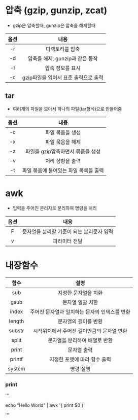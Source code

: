 # 압축 (gzip, gunzip, zcat)
- gzip은 압축할때, gunzip은 압축을 해제할때

| 옵션             | 내용             |
|:---:|:---:|
|-r|디렉토리를 압축|
|-d|압축을 해제. gunzip과 같은 동작|
|-l|압축 정보를 표시|
|-c|gzip파일을 읽어서 표준 출력으로 출력|

## tar
- 여러개의 파일을 모아서 하나의 파일(tar형식)으로 만들어줌


| 옵션             | 내용             |
|:---:|:---:|
|-c|파일 묶음을 생성|
|-x|파일 묶음을 해제|
|-z|파일을 gzip압축하면서 묶음을 생성|
|-v|처리 상황을 출력|
|-t|파일 묶음에 들어있는 파일 목록을 출력|

# awk
- 입력을 주어진 분리자로 분리하여 명령을 처리

| 옵션             | 내용             |
|:---:|:---:|
|F|문자열을 분리할 기준이 되는 분리문자 입력|
|v|파라미터 전달|


# 내장함수
| 함수             | 설명             |
|:---:|:---:|
|sub|지정한 문자열을 치환|
|gsub|문자열 일괄 치환|
|index|주어진 문자열과 일치하는 문자의 인덱스를 반환|
|length|문자열의 길이를 반환|
|substr|시작위치에서 주어진 길이만큼의 문자열 반환|
|split|문자열을 분리하여 배열로 반환|
|print|문자열 출력|
|printf|지정한 포맷에 따라 함수 출력|
|system|명령 실행|

### print

'''

echo "Hello World" | awk '{ print $0 }'

'''


